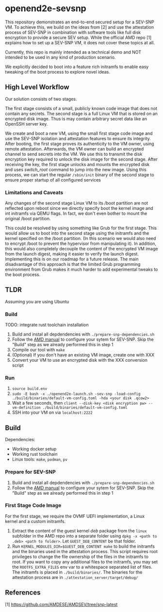 # openend2e-sevsnp

This repository demonstrates an end-to-end secured setup for a SEV-SNP VM.
To achieve this, we build on the ideas from [2] and use the attestation
process of SEV-SNP in combination with software tools like full disk encryption
to provide a secure SEV setup. While the official AMD repo [1] explains how to
set up a SEV-SNP VM, it does not cover these topics at all.


Currently, this repo is mainly intended as a technical demo and NOT intended
to be used in any kind of production scenario.

We explicitly decided to boot into a feature rich initramfs to enable easy tweaking of the boot
process to explore novel ideas.

## High Level Workflow
Our solution consists of two stages.

The first stage consists of a small, publicly known code image that does not
contain any secrets. 
The second stage is a full Linux VM that is stored on an encrypted disk image.
Thus is may contain arbitrary secret data like an OpenSSH server key.

We create and boot a new VM, using the small first stage code image and use the SEV-SNP isolation and attestation features to ensure its integrity.
After booting, the first stage proves its authenticity to the VM
owner, using remote attestation. Afterwards, the VM owner can build an encrypted
channel to send secrets into the VM.
We use this to transmit the disk encryption key required to unlock the disk image
for the second stage.
After receiving the key, the first stage unlocks and mounts the encrypted disk
and uses *switch_root* command to jump into the new image. Using this process, we
can start the regular `/sbin/init` binary of the second stage to ensure proper startup
of all configured services

### Limitations and Caveats
Any changes of the second stage Linux VM to its /boot partition are not reflected upon
reboot since we directly specify boot the kernel image and int initramfs via QEMU flags.
In fact, we don't even bother to mount the original /boot partition.

This could be resolved by using something like Grub for the first stage. This would allow
us to boot into the second stage using the initramfs and the kernel specified
on the /boot partition. (In this scenario we would also need to encrypt /boot to prevent the hypervisor
from manipulating it). In addition, this would also completely decouple the content of the encrypted VM image
from the launch digest, making it easier to verify the launch digest.
Implementing this is on our roadmap for a future release. The main disadvantage of this approach is that 
the limited Grub programming environment from Grub makes it much harder to add experimental tweaks to the
boot process.

## TLDR
Assuming you are using Ubuntu

### Build
TODO: integrate rust toolchain installation
1) Build and instal all depdendencies with `./prepare-snp-dependencies.sh`
2) Follow the [AMD manual](https://github.com/AMDESE/AMDSEV/tree/snp-latest) to configure your sytem for SEV-SNP. Skip the "Build" step as we already performed this in step 1
3) Compile our tool with `make`
4) (Optional) If you don't have an existing VM image, create one with XXX
5) Convert your VM to use an encrypted disk with the XXX conversion script

### Run
1) `source build.env`
2) `sudo -E bash -x ./openend2e-launch.sh -sev-snp -load-config ./build/binaries/default-vm-config.toml -hda <your disk .qcow2>`
3) Wait a few seconds, then `client --disk-key <disk encryption pw> --vm-definition ./build/binaries/default-vm-config.toml`
4) SSH into your VM on via  `localhost:2222`


## Build
Dependencies:
- Working docker setup
- Working rust toolchain
- Linux tools: `make`, `podman`, `pv`

### Prepare for SEV-SNP
1) Build and instal all depdendencies with `./prepare-snp-dependencies.sh`
2) Follow the [AMD manual](https://github.com/AMDESE/AMDSEV/tree/snp-latest) to configure your sytem for SEV-SNP. Skip the "Build" step as we already performed this in step 1


### First Stage Code Image
For the first stage, we require the OVMF UEFI implementation, a Linux kernel and a
custom initramfs.

1) Extract the content of the guest kernel *deb* package from the `linux` subfolder in the AMD repo into a separate folder using `dpkg -x <path to .deb> <path to folder>`. Let `GUEST_DEB_CONTENT` be that folder.
2) Run `KERNEL_MODULES_DIR=$GUEST_DEB_CONTENT make` to build the initramfs and the binaries used in the attestation process. This script requires
root privileges to change the file ownership of the files in the initramfs to root.
If you want to copy any additional files to the initramfs, you may set the `ROOTFS_EXTRA_FILES` env var to a whitespace separated list of files. The initramfs is placed in `./build/binaries/`. The binaries for the attestation process are in
`./attestation_server/target/debug/`


## References
[1] https://github.com/AMDESE/AMDSEV/tree/snp-latest
